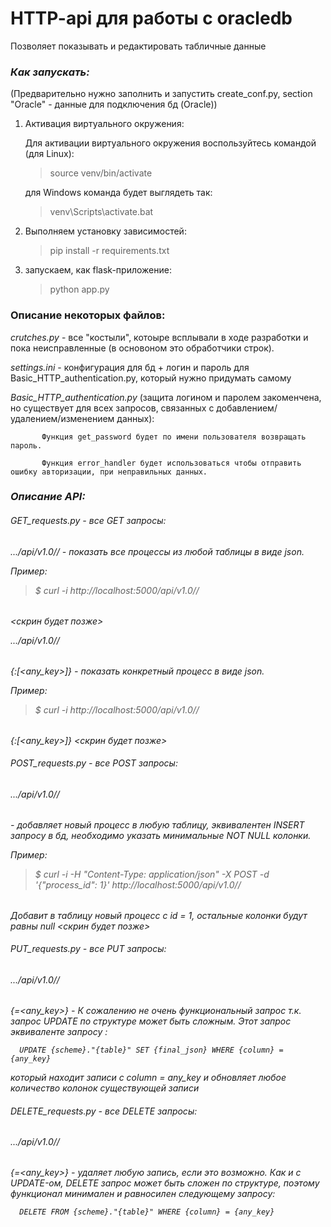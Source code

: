 # HTTP-api для работы с oracledb
Позволяет показывать и редактировать табличные данные

### ***Как запускать:***

(Предварительно нужно заполнить и запустить create_conf.py, section "Oracle"  - данные для подключения бд (Oracle))

1. Активация виртуального окружения:

   Для активации виртуального окружения воспользуйтесь командой (для Linux):

    >source venv/bin/activate

   для Windows команда будет выглядеть так:

    >venv\Scripts\activate.bat

2. Выполняем установку зависимостей:
    >pip install -r requirements.txt

3. запускаем, как flask-приложение:

    >python app.py
 
### **Описание некоторых файлов:**
 
 
 _crutches.py_ - все "костыли", котоыре всплывали в ходе разработки и пока неисправленные (в основоном это обработчики строк).
 
 _settings.ini_ - конфигурация для бд + логин и пароль для Basic_HTTP_authentication.py, который нужно придумать самому
 
 _Basic_HTTP_authentication.py_ (защита логином и паролем закоменчена, но существует для всех запросов, связанных с добавлением/удалением/изменением данных): 
 
           Функция get_password будет по имени пользователя возвращать пароль.

           Функция error_handler будет использоваться чтобы отправить ошибку авторизации, при неправильных данных.
           
### ***Описание API:***

###### GET_requests.py - все GET запросы:


_.../api/v1.0/<scheme>/<table>_ - показать все процессы из любой таблицы в виде json.

Пример:
>$ curl -i http://localhost:5000/api/v1.0/<scheme>/<table>
         <скрин будет позже>
      
_.../api/v1.0/<scheme>/<table>{<column>:[<any_key>]}_  - показать конкретный процесс в виде json. 

Пример:
>$ curl -i http://localhost:5000/api/v1.0/<scheme>/<table>{<column>:[<any_key>]}
        <скрин будет позже>
        
###### POST_requests.py - все POST запросы:


_.../api/v1.0/<scheme>/<table>_ - добавляет новый процесс в любую таблицу, эквивалентен INSERT запросу в бд, необходимо указать минимальные NOT NULL колонки.

Пример:
>$ curl -i -H "Content-Type: application/json" -X POST -d '{"process_id": 1}' http://localhost:5000/api/v1.0/<scheme>/<table>
Добавит в таблицу новый процесс с id = 1, остальные колонки будут равны null
                     <скрин будет позже>


###### PUT_requests.py - все PUT запросы:

_.../api/v1.0/<scheme>/<table>{<column>=<any_key>}_ - 
К сожалению не очень функциональный запрос т.к. запрос UPDATE по структуре может быть сложным. Этот запрос эквиваленте запросу :
      
      UPDATE {scheme}."{table}" SET {final_json} WHERE {column} = {any_key}
      
который находит записи с column = any_key и обновляет любое количество колонок существующей записи

###### DELETE_requests.py - все DELETE запросы:

_.../api/v1.0/<scheme>/<table>{<column>=<any_key>}_  - удаляет любую запись, если это возможно.
Как и с UPDATE-ом, DELETE запрос может быть сложен по структуре, поэтому функционал минимален и равносилен следующему запросу:

      DELETE FROM {scheme}."{table}" WHERE {column} = {any_key}


 
           
           
